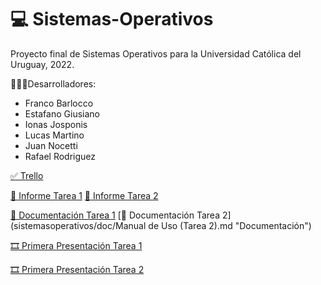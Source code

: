 # 💻 Sistemas-Operativos

Proyecto final de Sistemas Operativos para la Universidad Católica del Uruguay, 2022.

👨🏻‍💻Desarrolladores:

* Franco Barlocco
* Estafano Giusiano
* Ionas Josponis
* Lucas Martino
* Juan Nocetti
* Rafael Rodriguez

[✅ Trello](https://trello.com/invite/b/GYm4rVU4/83cbca16015aa128ea561b83d9611313/obligatorio-so "Trello Kanban")

[🧾 Informe Tarea 1](https://docs.google.com/document/d/1gnH0SbFDkKb7OodQqRw2gma61R4Rc2gU22Vcg34noO4/edit?usp=sharing "Informe del Obligatorio")
[🧾 Informe Tarea 2](https://docs.google.com/document/d/1Xzp6OORPZzyOJdAE1Df70a8At5aEJ7exR2LiCZl42z8/edit?usp=sharing "Informe del Obligatorio")

[📕 Documentación Tarea 1](sistemasoperativos/doc/índice.md "Documentación")
[📕 Documentación Tarea 2](sistemasoperativos/doc/Manual de Uso (Tarea 2).md "Documentación")

[🎞 Primera Presentación Tarea 1](https://www.canva.com/design/DAFAzQWOxyg/eSwMTCI-HsCllrRnagL9mA/edit?utm_content=DAFAzQWOxyg&utm_campaign=designshare&utm_medium=link2&utm_source=sharebutton)

[🎞 Primera Presentación Tarea 2](https://www.canva.com/design/DAFAzQWOxyg/eSwMTCI-HsCllrRnagL9mA/edit?utm_content=DAFAzQWOxyg&utm_campaign=designshare&utm_medium=link2&utm_source=sharebutton)
